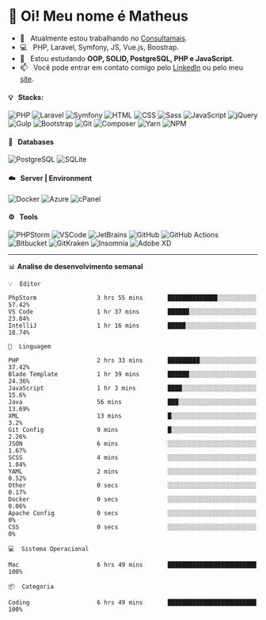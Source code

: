 # 👋 Oi! Meu nome é Matheus

- 🔭 &nbsp; Atualmente estou trabalhando no [Consultamais](https://consultamais.com.br/).
- 💻 &nbsp; PHP, Laravel, Symfony, JS, Vue.js, Boostrap.
- 🌱 &nbsp; Estou estudando **OOP, SOLID, PostgreSQL, PHP e JavaScript**.
- 📫 &nbsp; Você pode entrar em contato comigo pelo [LinkedIn](https://www.linkedin.com/in/matheuscamargoxavier/) ou pelo meu [site](https://matheuscamargo.co).

#### 💡 &nbsp; Stacks:
![PHP](https://img.shields.io/badge/-PHP-777BB4?&logo=php&logoColor=FFFFFF)
![Laravel](https://img.shields.io/badge/-Laravel-FF2D20?&logo=laravel&logoColor=FFFFFF)
![Symfony](https://img.shields.io/badge/-Symfony-000000?&logo=symfony&logoColor=FFFFFF)
![HTML](https://img.shields.io/badge/-HTML-E34F26?&logo=html5&logoColor=FFFFFF)
![CSS](https://img.shields.io/badge/-CSS-1572B6?&logo=css3&logoColor=FFFFFF)
![Sass](https://img.shields.io/badge/-Sass-CC6699?&logo=sass&logoColor=FFFFFF)
![JavaScript](https://img.shields.io/badge/-JavaScript-F7DF1E?&logo=javascript&logoColor=FFFFFF)
![jQuery](https://img.shields.io/badge/-jQuery-0769AD?&logo=jquery&logoColor=FFFFFF)
![Gulp](https://img.shields.io/badge/-Gulp-CF4647?&logo=gulp&logoColor=FFFFFF)
![Bootstrap](https://img.shields.io/badge/-Bootstrap-7952B3?&logo=bootstrap&logoColor=FFFFFF)
![Git](https://img.shields.io/badge/-Git-F05032?&logo=git&logoColor=FFFFFF)
![Composer](https://img.shields.io/badge/-Composer-885630?&logo=composer&logoColor=FFFFFF)
![Yarn](https://img.shields.io/badge/-Yarn-2C8EBB?&logo=yarn&logoColor=FFFFFF)
![NPM](https://img.shields.io/badge/-npm-CB3837?&logo=npm&logoColor=FFFFFF)

#### 💾 &nbsp; Databases
![PostgreSQL](https://img.shields.io/badge/-PostgreSQL-336791?&logo=PostgreSQL&logoColor=FFFFFF)
![SQLite](https://img.shields.io/badge/-SQLite-003B57?&logo=SQLite&logoColor=FFFFFF)

#### ☁️ &nbsp; Server | Environment
![Docker](https://img.shields.io/badge/-Docker-2496ED?&logo=docker&logoColor=FFFFFF)
![Azure](https://img.shields.io/badge/-Azure-0089D6?&logo=microsoft%20azure&logoColor=FFFFFF)
![cPanel](https://img.shields.io/badge/-cPanel-FF6C2C?&logo=cpanel&logoColor=FFFFFF)

#### ⚙️ &nbsp; Tools
![PHPStorm](https://img.shields.io/badge/-PHPStorm-000000?&logo=PHPStorm&logoColor=FFFFFF)
![VSCode](https://img.shields.io/badge/-VSCode-007ACC?&logo=Visual%20Studio%20Code&logoColor=FFFFFF) 
![JetBrains](https://img.shields.io/badge/-JetBrains-000000?&logo=jetbrains&logoColor=FFFFFF) 
![GitHub](https://img.shields.io/badge/-GitHub-181717?&logo=github&logoColor=FFFFFF) 
![GitHub Actions](https://img.shields.io/badge/-GitHub%20Actions-181717?&logo=GitHub%20Actions&logoColor=FFFFFF) 
![Bitbucket](https://img.shields.io/badge/-Bitbucket-0052CC?&logo=bitbucket&logoColor=FFFFFF)
![GitKraken](https://img.shields.io/badge/-GitKraken-179287?&logo=GitKraken&logoColor=FFFFFF)
![Insomnia](https://img.shields.io/badge/-Insomnia-5849BE?&logo=Insomnia&logoColor=FFFFFF)
![Adobe XD](https://img.shields.io/badge/-Adobe%20XD-FF61F6?&logo=adobe%20xd&logoColor=FFFFFF) 
_______

📊  **Analise de desenvolvimento semanal**
```text
💡  Editor

PhpStorm                 3 hrs 55 mins       ██████████████░░░░░░░░░░░     57.42%
VS Code                  1 hr 37 mins        ██████░░░░░░░░░░░░░░░░░░░     23.84%
IntelliJ                 1 hr 16 mins        █████░░░░░░░░░░░░░░░░░░░░     18.74%
```
```text
💬  Linguagem

PHP                      2 hrs 33 mins       █████████░░░░░░░░░░░░░░░░     37.42%
Blade Template           1 hr 39 mins        ██████░░░░░░░░░░░░░░░░░░░     24.36%
JavaScript               1 hr 3 mins         ████░░░░░░░░░░░░░░░░░░░░░      15.6%
Java                     56 mins             ███░░░░░░░░░░░░░░░░░░░░░░     13.69%
XML                      13 mins             █░░░░░░░░░░░░░░░░░░░░░░░░       3.2%
Git Config               9 mins              █░░░░░░░░░░░░░░░░░░░░░░░░      2.26%
JSON                     6 mins              ░░░░░░░░░░░░░░░░░░░░░░░░░      1.67%
SCSS                     4 mins              ░░░░░░░░░░░░░░░░░░░░░░░░░      1.04%
YAML                     2 mins              ░░░░░░░░░░░░░░░░░░░░░░░░░      0.52%
Other                    0 secs              ░░░░░░░░░░░░░░░░░░░░░░░░░      0.17%
Docker                   0 secs              ░░░░░░░░░░░░░░░░░░░░░░░░░      0.06%
Apache Config            0 secs              ░░░░░░░░░░░░░░░░░░░░░░░░░         0%
CSS                      0 secs              ░░░░░░░░░░░░░░░░░░░░░░░░░         0%
```
```text
💻  Sistema Operacional

Mac                      6 hrs 49 mins       █████████████████████████       100%
```
```text
📦  Categoria

Coding                   6 hrs 49 mins       █████████████████████████       100%
```
